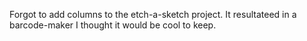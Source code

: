 Forgot to add columns to the etch-a-sketch project. It resultateed in a barcode-maker I thought it would be cool to keep.